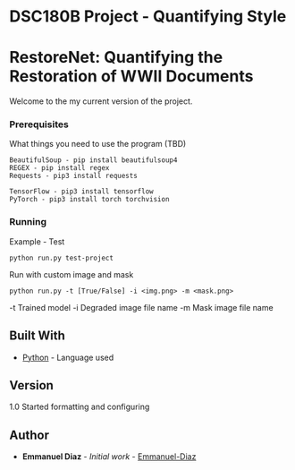 # DSC180B Project - Quantifying Style
# RestoreNet: Quantifying the Restoration of WWII Documents

Welcome to the my current version of the project.

### Prerequisites

What things you need to use the program (TBD)

```
BeautifulSoup - pip install beautifulsoup4
REGEX - pip install regex
Requests - pip3 install requests

TensorFlow - pip3 install tensorflow
PyTorch - pip3 install torch torchvision
```

### Running


Example - Test

```
python run.py test-project
```

Run with custom image and mask

```
python run.py -t [True/False] -i <img.png> -m <mask.png>
```
-t Trained model
-i Degraded image file name
-m Mask image file name


## Built With

* [Python](https://www.python.org/) - Language used


## Version

1.0 Started formatting and configuring

## Author

* **Emmanuel Diaz** - *Initial work* - [Emmanuel-Diaz](https://github.com/Emmanuel-Diaz)